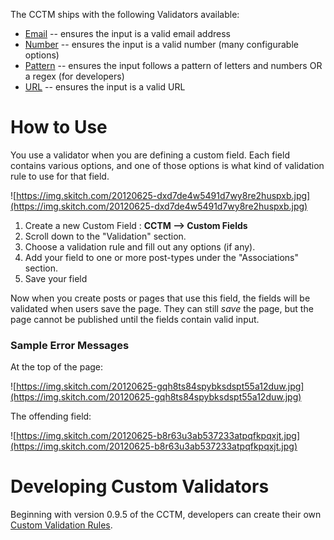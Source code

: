The CCTM ships with the following Validators available:

  * [Email](email_Validator.md) -- ensures the input is a valid email address
  * [Number](number_Validator.md) -- ensures the input is a valid number (many configurable options)
  * [Pattern](pattern_Validator.md) -- ensures the input follows a pattern of letters and numbers OR a regex (for developers)
  * [URL](url_Validator.md) -- ensures the input is a valid URL


# How to Use #

You use a validator when you are defining a custom field.  Each field contains various options, and one of those options is what kind of validation rule to use for that field.

![https://img.skitch.com/20120625-dxd7de4w5491d7wy8re2huspxb.jpg](https://img.skitch.com/20120625-dxd7de4w5491d7wy8re2huspxb.jpg)

  1. Create a new Custom Field : **CCTM --> Custom Fields**
  1. Scroll down to the "Validation" section.
  1. Choose a validation rule and fill out any options (if any).
  1. Add your field to one or more post-types under the "Associations" section.
  1. Save your field

Now when you create posts or pages that use this field, the fields will be validated when users save the page.  They can still _save_ the page, but the page cannot be published until the fields contain valid input.

### Sample Error Messages ###

At the top of the page:

![https://img.skitch.com/20120625-gqh8ts84spybksdspt55a12duw.jpg](https://img.skitch.com/20120625-gqh8ts84spybksdspt55a12duw.jpg)

The offending field:

![https://img.skitch.com/20120625-b8r63u3ab537233atpqfkpqxjt.jpg](https://img.skitch.com/20120625-b8r63u3ab537233atpqfkpqxjt.jpg)

# Developing Custom Validators #

Beginning with version 0.9.5 of the CCTM, developers can create their own [Custom Validation Rules](CustomValidators.md).
